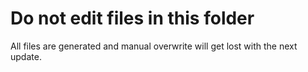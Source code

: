 # Do not edit files in this folder

All files are generated and manual overwrite will get lost with the next update.